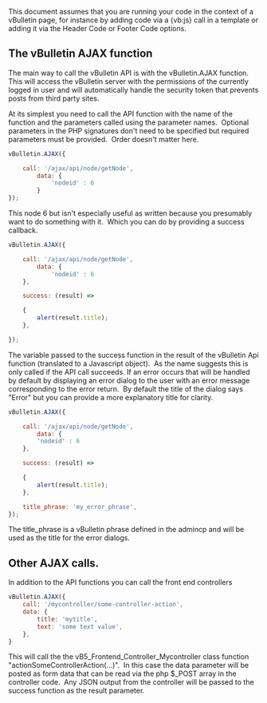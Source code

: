 This document assumes that you are running your code in the context of a vBulletin page, for instance by adding code via a {vb:js} call in a template or adding it via the Header Code or Footer Code options.  

## The vBulletin AJAX function

The main way to call the vBulletin API is with the vBulletin.AJAX function.  This will access the vBulletin server with the permissions of the currently logged in user and will automatically handle the security token that prevents posts from third party sites.

At its simplest you need to call the API function with the name of the function and the parameters called using the parameter names.  Optional parameters in the PHP signatures don't need to be specified but required parameters must be provided.  Order doesn't matter here.

  
```javascript
vBulletin.AJAX({

	call: '/ajax/api/node/getNode',
		data: { 
			'nodeid' : 6  
		}
});

```

This node 6 but isn't especially useful as written because you presumably want to do something with it.  Which you can do by providing a success callback.

  
```javascript
vBulletin.AJAX({

	call: '/ajax/api/node/getNode',
		data: {
			'nodeid' : 6  
	},

	success: (result) => 

	{
		alert(result.title);  
	},

});
```

The variable passed to the success function in the result of the vBulletin Api function (translated to a Javascript object).  As the name suggests this is only called if the API call succeeds. If an error occurs that will be handled by default by displaying an error dialog to the user with an error message corresponding to the error return.  By default the title of the dialog says "Error" but you can provide a more explanatory title for clarity.

  
```javascript
vBulletin.AJAX({

	call: '/ajax/api/node/getNode',
		data: {
		'nodeid' : 6  
	},

	success: (result) => 

	{
		alert(result.title);  
	},

	title_phrase: 'my_error_phrase',
});
```
  

The title_phrase is a vBulletin phrase defined in the admincp and will be used as the title for the error dialogs.

## Other AJAX calls.

In addition to the API functions you can call the front end controllers 

```javascript
vBulletin.AJAX({
	call: '/mycontroller/some-controller-action',
	data: {
		title: 'mytitle',
		text: 'some text value',
	},
}
```

This will call the the vB5_Frontend_Controller_Mycontroller class function "actionSomeControllerAction(...)".  In this case the data parameter will be posted as form data that can be read via the php $_POST array in the controller code.  Any JSON output from the controller will be passed to the success function as the result parameter.